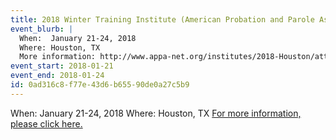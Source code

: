 ```yaml
---
title: 2018 Winter Training Institute (American Probation and Parole Association)
event_blurb: |
  When:  January 21-24, 2018
  Where: Houston, TX
  More information: http://www.appa-net.org/institutes/2018-Houston/attend/
event_start: 2018-01-21
event_end: 2018-01-24
id: 0ad316c8-f77e-43d6-b655-90de0a27c5b9
---
```

When:  January 21-24, 2018
Where: Houston, TX
[For more information, please click here.](http://www.appa-net.org/institutes/2018-Houston/attend/)